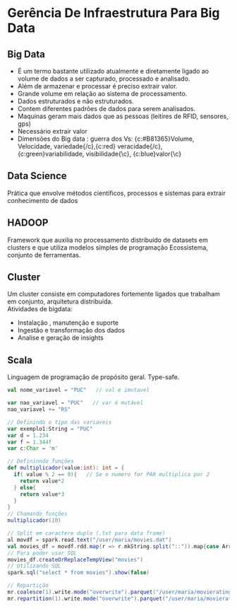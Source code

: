 # Gerência De Infraestrutura Para Big Data
## Big Data
- É um termo bastante utilizado atualmente e diretamente ligado ao volume de dados a ser capturado, processado e analisado.
- Além de armazenar e processar é preciso extrair valor.
- Grande volume em relação ao sistema de processamento.
- Dados estruturados e não estruturados.
- Contem diferentes padrões de dados para serem analisados.
- Maquinas geram mais dados que as pessoas (leitires de RFID, sensores, gps)
- Necessário extrair valor
- Dimensões do Big data : guerra dos Vs: {c:#B81365}Volume, Velocidade, variedade{/c},{c:red} veracidade{/c}, {c:green}variabilidade, visibilidade{\c}, {c:blue}valor{\c}

## Data Science
Prática que envolve métodos científicos, processos e sistemas para extrair conhecimento de dados

## HADOOP
Framework que auxilia no processamento distribuído de datasets em clusters e que utiliza modelos simples de programação
Ecossistema, conjunto de ferramentas.

## Cluster
Um cluster consiste em computadores fortemente ligados que trabalham em conjunto, arquitetura distribuida.\
Atividades de bigdata:
- Instalação , manutenção e suporte
- Ingestão e transformação dos dados
- Analise e geração de insights

## Scala
Linguagem de programação de propósito geral. Type-safe.
~~~scala
val nome_variavel = "PUC"   // val é imutavel

var nao_variavel = "PUC"   // var é mutável
nao_variavel += "RS"

// Definindo o tipo das variaveis
var exemplo1:String = "PUC"
var d = 1.234
var f = 1.344f
var c:Char = 'm'

// Defininndo funções
def multiplicador(value:int): int = {
  if( value % 2 == 0){   // Se o numero for PAR multiplica por 2
    return value*2
  } else{
    return value*3
  }
}
// Chamando funções
multiplicador(10)

// Split em caractere duplo (.txt para data frame)
al movdf = spark.read.text("/user/maria/movies.dat")
val movies_df = movdf.rdd.map(r => r.mkString.split("::")).map{case Array(a, b, c) => (a, b, c)}.toDF("Id", "titulo", "genero")
// Para poder usar SQL
movies_df.createOrReplaceTempView("movies")
// Utilizando SQL
spark.sql("select * from movies").show(false)

// Repartição
mr.coalesce(1).write.mode("overwrite").parquet("/user/maria/movierating2")  // trafego na rede otimizado
mr.repartition(1).write.mode("overwrite").parquet("/user/maria/movierating2")
~~~
